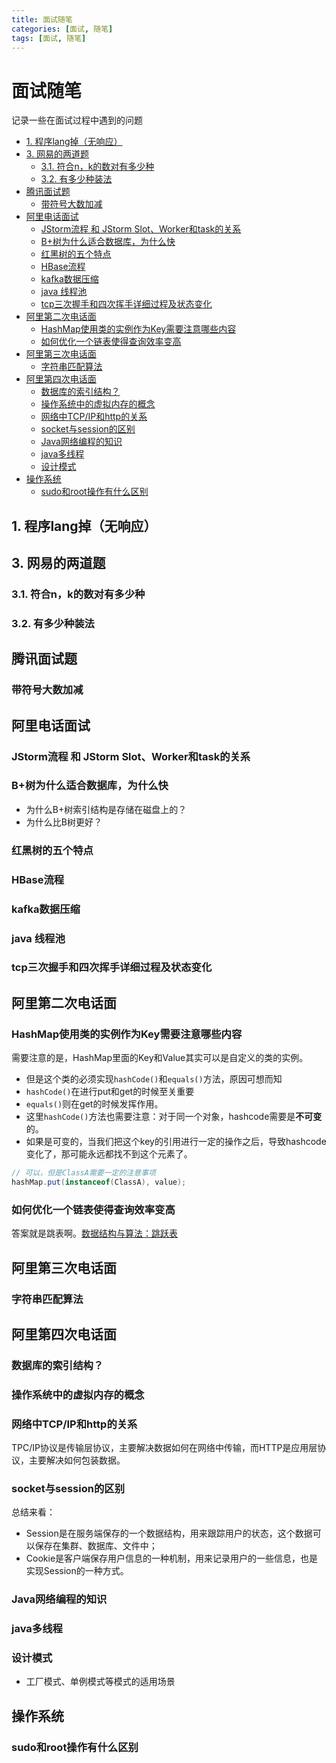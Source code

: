 ```yaml
---
title: 面试随笔
categories: [面试, 随笔]
tags: [面试, 随笔]
---
```

# 面试随笔
记录一些在面试过程中遇到的问题

<!-- TOC -->

- [1. 程序lang掉（无响应）](#1-程序lang掉无响应)
- [3. 网易的两道题](#3-网易的两道题)
    - [3.1. 符合n，k的数对有多少种](#31-符合nk的数对有多少种)
    - [3.2. 有多少种装法](#32-有多少种装法)
- [腾讯面试题](#腾讯面试题)
    - [带符号大数加减](#带符号大数加减)
- [阿里电话面试](#阿里电话面试)
    - [JStorm流程 和 JStorm Slot、Worker和task的关系](#jstorm流程-和-jstorm-slotworker和task的关系)
    - [B+树为什么适合数据库，为什么快](#b树为什么适合数据库为什么快)
    - [红黑树的五个特点](#红黑树的五个特点)
    - [HBase流程](#hbase流程)
    - [kafka数据压缩](#kafka数据压缩)
    - [java 线程池](#java-线程池)
    - [tcp三次握手和四次挥手详细过程及状态变化](#tcp三次握手和四次挥手详细过程及状态变化)
- [阿里第二次电话面](#阿里第二次电话面)
    - [HashMap使用类的实例作为Key需要注意哪些内容](#hashmap使用类的实例作为key需要注意哪些内容)
    - [如何优化一个链表使得查询效率变高](#如何优化一个链表使得查询效率变高)
- [阿里第三次电话面](#阿里第三次电话面)
    - [字符串匹配算法](#字符串匹配算法)
- [阿里第四次电话面](#阿里第四次电话面)
    - [数据库的索引结构？](#数据库的索引结构)
    - [操作系统中的虚拟内存的概念](#操作系统中的虚拟内存的概念)
    - [网络中TCP/IP和http的关系](#网络中tcpip和http的关系)
    - [socket与session的区别](#socket与session的区别)
    - [Java网络编程的知识](#java网络编程的知识)
    - [java多线程](#java多线程)
    - [设计模式](#设计模式)
- [操作系统](#操作系统)
    - [sudo和root操作有什么区别](#sudo和root操作有什么区别)

<!-- /TOC -->

## 1. 程序lang掉（无响应）
## 3. 网易的两道题
### 3.1. 符合n，k的数对有多少种
### 3.2. 有多少种装法

## 腾讯面试题
### 带符号大数加减

## 阿里电话面试
### JStorm流程 和 JStorm Slot、Worker和task的关系
### B+树为什么适合数据库，为什么快
- 为什么B+树索引结构是存储在磁盘上的？
- 为什么比B树更好？
### 红黑树的五个特点

### HBase流程

### kafka数据压缩

### java 线程池
### tcp三次握手和四次挥手详细过程及状态变化
## 阿里第二次电话面

### HashMap使用类的实例作为Key需要注意哪些内容
需要注意的是，HashMap里面的Key和Value其实可以是自定义的类的实例。

- 但是这个类的必须实现`hashCode()`和`equals()`方法，原因可想而知
- `hashCode()`在进行put和get的时候至关重要
- `equals()`则在get的时候发挥作用。
- 这里`hashCode()`方法也需要注意：对于同一个对象，hashcode需要是**不可变**的。
- 如果是可变的，当我们把这个key的引用进行一定的操作之后，导致hashcode变化了，那可能永远都找不到这个元素了。
```java
// 可以，但是ClassA需要一定的注意事项
hashMap.put(instanceof(ClassA), value);
```

### 如何优化一个链表使得查询效率变高
答案就是跳表啊。[数据结构与算法：跳跃表](../data_struc_algo/跳跃表.md)

## 阿里第三次电话面
### 字符串匹配算法
## 阿里第四次电话面
### 数据库的索引结构？
### 操作系统中的虚拟内存的概念
### 网络中TCP/IP和http的关系
TPC/IP协议是传输层协议，主要解决数据如何在网络中传输，而HTTP是应用层协议，主要解决如何包装数据。
### socket与session的区别
总结来看：
- Session是在服务端保存的一个数据结构，用来跟踪用户的状态，这个数据可以保存在集群、数据库、文件中；
- Cookie是客户端保存用户信息的一种机制，用来记录用户的一些信息，也是实现Session的一种方式。
### Java网络编程的知识
### java多线程
### 设计模式
- 工厂模式、单例模式等模式的适用场景

## 操作系统
### sudo和root操作有什么区别



























